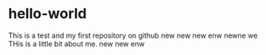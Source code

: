 # hello-world
This is a test and my first repository on github
new new new enw newne we
THis is a little bit about me.
new new enw